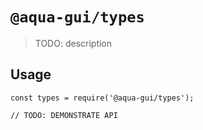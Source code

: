 # `@aqua-gui/types`

> TODO: description

## Usage

```
const types = require('@aqua-gui/types');

// TODO: DEMONSTRATE API
```
